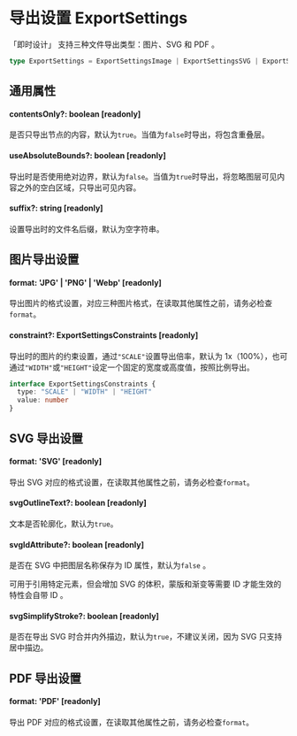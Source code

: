 # 导出设置 ExportSettings

「即时设计」 支持三种文件导出类型：图片、SVG 和 PDF 。

```TypeScript
type ExportSettings = ExportSettingsImage | ExportSettingsSVG | ExportSettingsPDF
```

## 通用属性

#### contentsOnly?: boolean [readonly]

是否只导出节点的内容，默认为`true`。当值为`false`时导出，将包含重叠层。



#### useAbsoluteBounds?: boolean [readonly]

导出时是否使用绝对边界，默认为`false`。当值为`true`时导出，将忽略图层可见内容之外的空白区域，只导出可见内容。



#### suffix?: string [readonly]

设置导出时的文件名后缀，默认为空字符串。



## 图片导出设置

#### format: 'JPG' | 'PNG' | 'Webp' [readonly]

导出图片的格式设置，对应三种图片格式，在读取其他属性之前，请务必检查`format`。



#### constraint?: ExportSettingsConstraints [readonly]

导出时的图片的约束设置，通过`"SCALE"`设置导出倍率，默认为 1x（100%），也可通过`"WIDTH"`或`"HEIGHT"`设定一个固定的宽度或高度值，按照比例导出。

```TypeScript
interface ExportSettingsConstraints {
  type: "SCALE" | "WIDTH" | "HEIGHT"
  value: number
}
```



## SVG 导出设置

#### format: 'SVG' [readonly]

导出 SVG 对应的格式设置，在读取其他属性之前，请务必检查`format`。



#### svgOutlineText?: boolean [readonly]

文本是否轮廓化，默认为`true`。



#### svgIdAttribute?: boolean [readonly]

是否在 SVG 中把图层名称保存为 ID 属性，默认为`false` 。

可用于引用特定元素，但会增加 SVG 的体积，蒙版和渐变等需要 ID 才能生效的特性会自带 ID 。



#### svgSimplifyStroke?: boolean [readonly]

是否在导出 SVG 时合并内外描边，默认为`true`，不建议关闭，因为 SVG 只支持居中描边。



## PDF 导出设置

#### format: 'PDF' [readonly]

导出 PDF 对应的格式设置，在读取其他属性之前，请务必检查`format`。